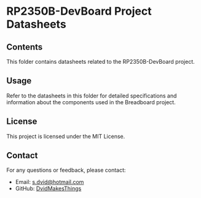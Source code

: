 # RP2350B-DevBoard Project Datasheets

## Contents
This folder contains datasheets related to the RP2350B-DevBoard project.

## Usage
Refer to the datasheets in this folder for detailed specifications and information about the components used in the Breadboard project.

## License
This project is licensed under the MIT License.

## Contact
For any questions or feedback, please contact:
- Email: [s.dvid@hotmail.com](mailto:s.dvid@hotmail.com)
- GitHub: [DvidMakesThings](https://github.com/DvidMakesThings)